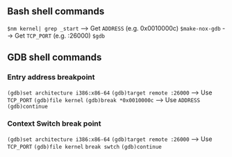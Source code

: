 ## Bash shell commands
`$nm kernel| grep _start`	--> Get `ADDRESS` (e.g. 0x0010000c)
`$make-nox-gdb`				--> Get `TCP_PORT` (e.g. :26000)
`$gdb`
## GDB shell commands
### Entry address breakpoint
`(gdb)set architecture i386:x86-64`
`(gdb)target remote :26000`		--> Use `TCP_PORT`
`(gdb)file kernel`
`(gdb)break *0x0010000c`		--> Use `ADDRESS`
`(gdb)continue`
### Context Switch break point
`(gdb)set architecture i386:x86-64`
`(gdb)target remote :26000`		--> Use `TCP_PORT`
`(gdb)file kernel`
`break swtch`
`(gdb)continue`
